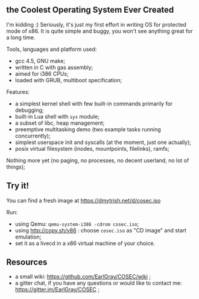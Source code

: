 the Coolest Operating System Ever Created
-----------------------------------------

I'm kidding :)
Seriously, it's just my first effort in writing OS for protected mode of x86.
It is quite simple and buggy, you won't see anything great for a long time.

Tools, languages and platform used:
- gcc 4.5, GNU make;
- written in C with gas assembly;
- aimed for i386 CPUs;
- loaded with GRUB, multiboot specification;

Features:
- a simplest kernel shell with few built-in commands primarily for debugging;
- built-in Lua shell with `sys` module;
- a subset of libc, heap management;
- preemptive multitasking demo (two example tasks running concurrently);
- simplest userspace init and syscalls (at the moment, just one actually);
- posix virtual filesystem (inodes, mountpoints, filelinks), ramfs;

Nothing more yet (no paging, no processes, no decent userland, no lot of things);


Try it!
-------

You can find a fresh image at https://dmytrish.net/d/cosec.iso

Run:

- using Qemu: `qemu-system-i386 -cdrom cosec.iso`;
- using http://copy.sh/v86 : choose `cosec.iso` as "CD image" and start emulation;
- set it as a livecd in a x86 virtual machine of your choice.

Resources
---------
- a small wiki: https://github.com/EarlGray/COSEC/wiki ;
- a gitter chat, if you have any questions or would like to contact me: https://gitter.im/EarlGray/COSEC ;
